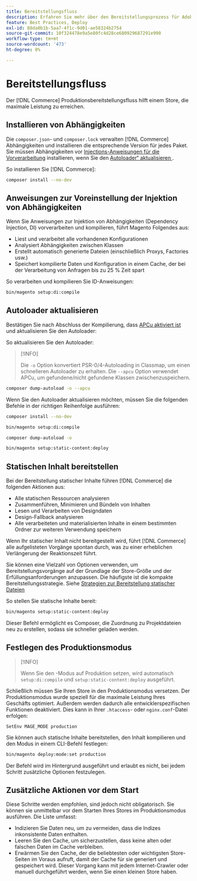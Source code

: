 ```yaml
---
title: Bereitstellungsfluss
description: Erfahren Sie mehr über den Bereitstellungsprozess für Adobe Commerce-Produktionsumgebungen. Erfahren Sie mehr über die Schritte, die für maximale Leistung und Zuverlässigkeit erforderlich sind.
feature: Best Practices, Deploy
exl-id: 88da0b1b-5aa7-4f1c-9d01-ae58324b2754
source-git-commit: 10f324478e9a5e80fc4d28ce680929687291e990
workflow-type: tm+mt
source-wordcount: '473'
ht-degree: 0%

---
```


# Bereitstellungsfluss

Der [!DNL Commerce] Produktionsbereitstellungsfluss hilft einem Store, die maximale Leistung zu erreichen.

## Installieren von Abhängigkeiten

Die `composer.json`- und `composer.lock` verwalten [!DNL Commerce] Abhängigkeiten und installieren die entsprechende Version für jedes Paket. Sie müssen Abhängigkeiten vor [Injections-Anweisungen für die Vorverarbeitung](#preprocess-dependency-injection-instructions) installieren, wenn Sie den [Autoloader“ aktualisieren &#x200B;](#update-the-autoloader).

So installieren Sie [!DNL Commerce]:

```bash
composer install --no-dev
```

## Anweisungen zur Voreinstellung der Injektion von Abhängigkeiten

Wenn Sie Anweisungen zur Injektion von Abhängigkeiten (Dependency Injection, DI) vorverarbeiten und kompilieren, führt Magento Folgendes aus:

* Liest und verarbeitet alle vorhandenen Konfigurationen
* Analysiert Abhängigkeiten zwischen Klassen
* Erstellt automatisch generierte Dateien (einschließlich Proxys, Factories usw.)
* Speichert kompilierte Daten und Konfiguration in einem Cache, der bei der Verarbeitung von Anfragen bis zu 25 % Zeit spart

So verarbeiten und kompilieren Sie ID-Anweisungen:

```bash
bin/magento setup:di:compile
```

## Autoloader aktualisieren

Bestätigen Sie nach Abschluss der Kompilierung, dass [APCu aktiviert ist](../performance/software.md#php-settings) und aktualisieren Sie den Autoloader:

So aktualisieren Sie den Autoloader:

>[!INFO]
>
>Die `-o` Option konvertiert PSR-0/4-Autoloading in Classmap, um einen schnelleren Autoloader zu erhalten. Die `--apcu` Option verwendet APCu, um gefundene/nicht gefundene Klassen zwischenzuspeichern.

```bash
composer dump-autoload -o --apcu
```

Wenn Sie den Autoloader aktualisieren möchten, müssen Sie die folgenden Befehle in der richtigen Reihenfolge ausführen:

```bash
composer install --no-dev
```

```bash
bin/magento setup:di:compile
```

```bash
composer dump-autoload -o
```

```bash
bin/magento setup:static-content:deploy
```

## Statischen Inhalt bereitstellen

Bei der Bereitstellung statischer Inhalte führen [!DNL Commerce] die folgenden Aktionen aus:

* Alle statischen Ressourcen analysieren
* Zusammenführen, Minimieren und Bündeln von Inhalten
* Lesen und Verarbeiten von Designdaten
* Design-Fallback analysieren
* Alle verarbeiteten und materialisierten Inhalte in einem bestimmten Ordner zur weiteren Verwendung speichern

Wenn Ihr statischer Inhalt nicht bereitgestellt wird, führt [!DNL Commerce] alle aufgelisteten Vorgänge spontan durch, was zu einer erheblichen Verlängerung der Reaktionszeit führt.

Sie können eine Vielzahl von Optionen verwenden, um Bereitstellungsvorgänge auf der Grundlage der Store-Größe und der Erfüllungsanforderungen anzupassen. Die häufigste ist die kompakte Bereitstellungsstrategie. Siehe [Strategien zur Bereitstellung statischer Dateien](../configuration/cli/static-view-file-strategy.md)

So stellen Sie statische Inhalte bereit:

```bash
bin/magento setup:static-content:deploy
```

Dieser Befehl ermöglicht es Composer, die Zuordnung zu Projektdateien neu zu erstellen, sodass sie schneller geladen werden.

## Festlegen des Produktionsmodus

>[!INFO]
>
>Wenn Sie den -Modus auf Produktion setzen, wird automatisch `setup:di:compile` und `setup:static-content:deploy` ausgeführt.

Schließlich müssen Sie Ihren Store in den Produktionsmodus versetzen. Der Produktionsmodus wurde speziell für die maximale Leistung Ihres Geschäfts optimiert. Außerdem werden dadurch alle entwicklerspezifischen Funktionen deaktiviert. Dies kann in Ihrer `.htaccess`- oder `nginx.conf`-Datei erfolgen:

`SetEnv MAGE_MODE production`

Sie können auch statische Inhalte bereitstellen, den Inhalt kompilieren und den Modus in einem CLI-Befehl festlegen:

```bash
bin/magento deploy:mode:set production
```

Der Befehl wird im Hintergrund ausgeführt und erlaubt es nicht, bei jedem Schritt zusätzliche Optionen festzulegen.

## Zusätzliche Aktionen vor dem Start

Diese Schritte werden empfohlen, sind jedoch nicht obligatorisch. Sie können sie unmittelbar vor dem Starten Ihres Stores im Produktionsmodus ausführen. Die Liste umfasst:

* Indizieren Sie Daten neu, um zu vermeiden, dass die Indizes inkonsistente Daten enthalten.
* Leeren Sie den Cache, um sicherzustellen, dass keine alten oder falschen Daten im Cache verbleiben.
* Erwärmen Sie den Cache, der die beliebtesten oder wichtigsten Store-Seiten im Voraus aufruft, damit der Cache für sie generiert und gespeichert wird. Dieser Vorgang kann mit jedem Internet-Crawler oder manuell durchgeführt werden, wenn Sie einen kleinen Store haben.
